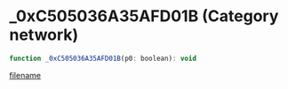 # _0xC505036A35AFD01B (Category network)

```js
function _0xC505036A35AFD01B(p0: boolean): void
```

[filename](_0xC505036A35AFD01B_m.md ':include')
